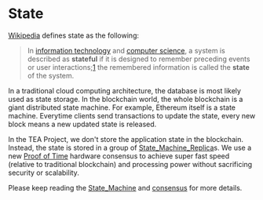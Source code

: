 # State

[Wikipedia](https://en.wikipedia.org/wiki/State_(computer_science)) defines state as the following: 

 > 
 > In [information technology](https://en.wikipedia.org/wiki/Information_technology "Information technology") and [computer science](https://en.wikipedia.org/wiki/Computer_science "Computer science"), a system is described as **stateful** if it is designed to remember preceding events or user interactions;[1](https://en.wikipedia.org/wiki/State_(computer_science)#cite_note-1) the remembered information is called the **state** of the system.

In a traditional cloud computing architecture, the database is most likely used as state storage. In the blockchain world, the whole blockchain is a giant distributed state machine. For example, Ethereum itself is a state machine. Everytime clients send transactions to update the state, every new block means a new updated state is released. 

In the TEA Project, we don't store the application state in the blockchain. Instead, the state is stored in a group of [State_Machine_Replica](State_Machine_Replica.md)s. We use a new [Proof of Time](consensus.md#proof-of-time) hardware consensus to achieve super fast speed (relative to traditional blockchain) and processing power without sacrificing security or scalability.

Please keep reading the [State_Machine](teaproject/tapp-tutor/State_Machine.md) and [consensus](consensus.md) for more details.
